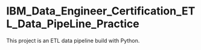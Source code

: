 # IBM_Data_Engineer_Certification_ETL_Data_PipeLine_Practice
This project is an ETL data pipeline build with Python. 
